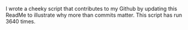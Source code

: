 I wrote a cheeky script that contributes to my Github by updating this ReadMe to illustrate why more than commits matter. This script has run 3640 times.